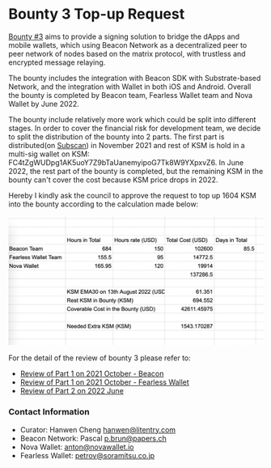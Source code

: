 # Bounty 3 Top-up Request

[Bounty #3](https://kusama.polkassembly.io/bounty/3) aims to provide a signing solution to bridge the dApps and mobile wallets, which using Beacon Network as a decentralized peer to peer network of nodes based on the matrix protocol, with trustless and encrypted message relaying.

The bounty includes the integration with Beacon SDK with Substrate-based Network, and the integration with Wallet in both iOS and Android. Overall the bounty is completed by Beacon team, Fearless Wallet team and Nova Wallet by June 2022.

The bounty include relatively more work which could be split into different stages. In order to cover the financial risk for development team, we decide to split the distribution of the bounty into 2 parts. The first part is distributed(on [Subscan](https://kusama.subscan.io/account/FC4tZgWUDpg1AK5uoY7Z9bTaUanemyipoG7Tk8W9YXpxvZ6)) in November 2021 and rest of KSM is hold in a multi-sig wallet on KSM: FC4tZgWUDpg1AK5uoY7Z9bTaUanemyipoG7Tk8W9YXpxvZ6. In June 2022, the rest part of the bounty is completed, but the remaining KSM in the bounty can't cover the cost because KSM price drops in 2022.

Hereby I kindly ask the council to approve the request to top up 1604 KSM into the bounty according to the calculation made below:  

![Time Spent Table](../res/TimeSpent.png)

For the detail of the review of bounty 3 please refer to: 
* [Review of Part 1 on 2021 October - Beacon](./202110Beacon_Review.md)
* [Review of Part 1 on 2021 October - Fearless Wallet](./202110Fearless_Submission_Review.md)
* [Review of Part 2 on 2022 June](./202206Review.md)

### Contact Information
* Curator: Hanwen Cheng hanwen@litentry.com
* Beacon Network: Pascal p.brun@papers.ch
* Nova Wallet: anton@novawallet.io
* Fearless Wallet: petrov@soramitsu.co.jp
